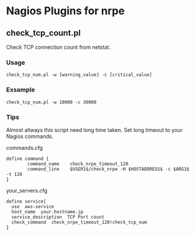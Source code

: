 # Nagios Plugins for nrpe

## check_tcp_count.pl

Check TCP connection count from netstat.


### Usage

```
check_tcp_num.pl -w [warning_value] -c [critical_value]
```

### Exsample

```
check_tcp_num.pl -w 10000 -c 30000
```

### Tips

Almost allways this script need long time taken.
Set long timeout to your Nagios commands.

commands.cfg
```
define command {
        command_name    check_nrpe_timeout_120
        command_line    $USER1$/check_nrpe -H $HOSTADDRESS$ -c $ARG1$ -t 120
}
```

your_servers.cfg
```
define service{
  use  aws-service
  host_name  your.hostname.jp
  service_description  TCP Port count
  check_command  check_nrpe_timeout_120!check_tcp_num
}
```
